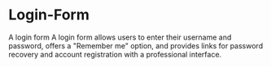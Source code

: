 # Login-Form
A login form
A login form allows users to enter their username and password, offers a "Remember me" option, and provides links for password recovery and account registration with a professional interface.
